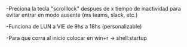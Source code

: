 -Preciona la tecla "scrolllock" despues de x tiempo de inactividad para evitar entrar en modo ausente (ms teams, slack, etc.)

-Funciona de LUN a VIE de 9hs a 18hs (personalizable)

-Para que corra al inicio colocar en win+r -> shell:startup
